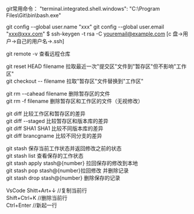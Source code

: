 git常用命令：
"terminal.integrated.shell.windows": "C:\\Program Files\\Git\\bin\\bash.exe"

git config --global user.name "xxx"
git config --global user.email "xxx@xxx.com"
$ ssh-keygen -t rsa -C youremail@example.com
[c 盘->用户->自己的用户名->.ssh]

git remote -v 查看远程仓库

git reset HEAD filename 拉取最近一次"提交区"文件到"暂存区"但不影响"工作区"</br>
git checkout -- filename 拉取"暂存区"文件替换到"工作区"

git rm --cahead filename 删除暂存区的文件</br>
git rm -f filename 删除暂存区和工作区的文件（无视修改）

git diff 比较工作区和暂存区的差异</br>
git diff --staged 比较暂存区和版本库的差异</br>
git diff SHA1 SHA1 比较不同版本库的差异</br>
git diff brancgname 比较不同分支的差异

git stash 保存当前工作状态并返回修改之前的状态</br>
git stash list 查看保存的工作状态</br>
git stash apply stash@{number} 拉回保存的修改到本地</br>
git stash pop stash@{number}拉回修改 并删除记录</br>
git stash drop stash@{number} 删除保存的记录

VsCode
Shitt+Art+↓ //复制当前行</br>
Shift+Ctrl+K //删除当前行</br>
Ctrl+Enter //新起一行


